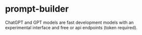 # prompt-builder
ChatGPT and GPT models are fast development models with an experimental interface and free or api endpoints (token required).
